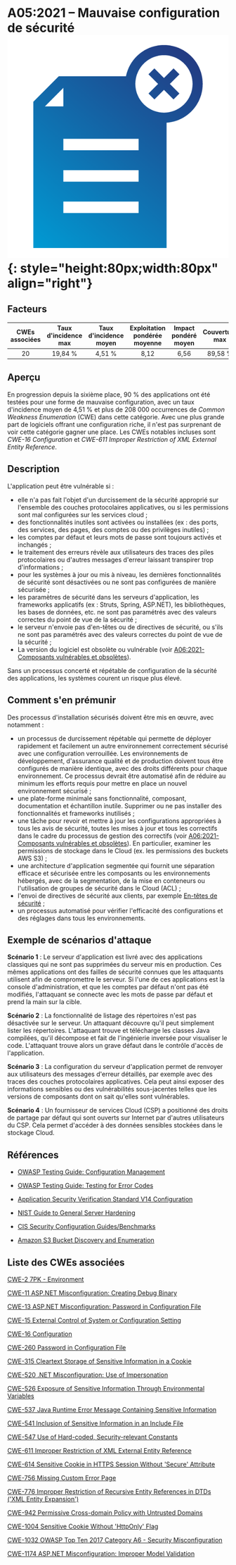 # A05:2021 – Mauvaise configuration de sécurité    ![icon](assets/TOP_10_Icons_Final_Security_Misconfiguration.png){: style="height:80px;width:80px" align="right"}

## Facteurs

| CWEs associées | Taux d'incidence max | Taux d'incidence moyen | Exploitation pondérée moyenne | Impact pondéré moyen | Couverture max | Couverture moyenne | Nombre total d'occurrences | Nombre total de CVEs |
|:--------------:|:--------------------:|:----------------------:|:-----------------------------:|:--------------------:|:--------------:|:------------------:|:--------------------------:|:--------------------:|
|       20       |       19,84 %        |         4,51 %         |             8,12              |         6,56         |    89,58 %     |      44,84 %       |          208 387           |         789          |

## Aperçu

En progression depuis la sixième place, 90&nbsp;% des applications ont été testées pour une forme de mauvaise configuration, avec un taux d'incidence moyen de 4,51&nbsp;% et plus de 208&nbsp;000 occurrences de *Common Weakness Enumeration* (CWE) dans cette catégorie. Avec une plus grande part de logiciels offrant une configuration riche, il n'est pas surprenant de voir cette catégorie gagner une place. Les CWEs notables incluses sont *CWE-16 Configuration* et *CWE-611 Improper Restriction of XML External Entity Reference*.

## Description 

L'application peut être vulnérable si :

-   elle n'a pas fait l'objet d'un durcissement de la sécurité approprié sur l'ensemble des couches protocolaires applicatives, ou si les permissions sont mal configurées sur les services cloud ;
-   des fonctionnalités inutiles sont activées ou installées (ex : des ports, des services, des pages, des comptes ou des privilèges inutiles) ;
-   les comptes par défaut et leurs mots de passe sont toujours activés et inchangés ;
-   le traitement des erreurs révèle aux utilisateurs des traces des piles protocolaires ou d'autres messages d'erreur laissant transpirer trop d'informations ;
-   pour les systèmes à jour ou mis à niveau, les dernières fonctionnalités de sécurité sont désactivées ou ne sont pas configurées de manière sécurisée ;
-   les paramètres de sécurité dans les serveurs d'application, les frameworks applicatifs (ex : Struts, Spring, ASP.NET), les bibliothèques, les bases de données, etc. ne sont pas paramétrés avec des valeurs correctes du point de vue de la sécurité ;
-   le serveur n'envoie pas d'en-têtes ou de directives de sécurité, ou s'ils ne sont pas paramétrés avec des valeurs correctes du point de vue de la sécurité ;
-   La version du logiciel est obsolète ou vulnérable (voir [A06:2021-Composants vulnérables et obsolètes](A06_2021-Vulnerable_and_Outdated_Components.md)).

Sans un processus concerté et répétable de configuration de la sécurité des applications, les systèmes courent un risque plus élevé.

## Comment s'en prémunir

Des processus d'installation sécurisés doivent être mis en œuvre, avec notamment :

- un processus de durcissement répétable qui permette de déployer rapidement et facilement un autre environnement correctement sécurisé avec une configuration verrouillée. Les environnements de développement, d'assurance qualité et de production doivent tous être configurés de manière identique, avec des droits différents pour chaque environnement. Ce processus devrait être automatisé afin de réduire au minimum les efforts requis pour mettre en place un nouvel environnement sécurisé ;
- une plate-forme minimale sans fonctionnalité, composant, documentation et échantillon inutile. Supprimer ou ne pas installer des fonctionnalités et frameworks inutilisés ;
- une tâche pour revoir et mettre à jour les configurations appropriées à tous les avis de sécurité, toutes les mises à jour et tous les correctifs dans le cadre du processus de gestion des correctifs (voir [A06:2021-Composants vulnérables et obsolètes](A06_2021-Vulnerable_and_Outdated_Components.md)). En particulier, examiner les permissions de stockage dans le Cloud (ex. les permissions des buckets AWS S3) ;
- une architecture d'application segmentée qui fournit une séparation efficace et sécurisée entre les composants ou les environnements hébergés, avec de la segmentation, de la mise en conteneurs ou l'utilisation de groupes de sécurité dans le Cloud (ACL) ;
- l'envoi de directives de sécurité aux clients, par exemple [En-têtes de sécurité](https://wiki.owasp.org/index.php/OWASP_Secure_Headers_Project) ;
- un processus automatisé pour vérifier l'efficacité des configurations et des réglages dans tous les environnements.

## Exemple de scénarios d'attaque

**Scénario 1** : Le serveur d'application est livré avec des applications classiques qui ne sont pas supprimées du serveur mis en production. Ces mêmes applications ont des failles de sécurité connues que les attaquants utilisent afin de compromettre le serveur. Si l'une de ces applications est la console d'administration, et que les comptes par défaut n'ont pas été modifiés, l'attaquant se connecte avec les mots de passe par défaut et prend la main sur la cible.

**Scénario 2** : La fonctionnalité de listage des répertoires n'est pas désactivée sur le serveur. Un attaquant découvre qu'il peut simplement lister les répertoires. L'attaquant trouve et télécharge les classes Java compilées, qu'il décompose et fait de l'ingénierie inversée pour visualiser le code. L'attaquant trouve alors un grave défaut dans le contrôle d'accès de l'application.

**Scénario 3** : La configuration du serveur d'application permet de renvoyer aux utilisateurs des messages d'erreur détaillés, par exemple avec des traces des couches protocolaires applicatives. Cela peut ainsi exposer des informations sensibles ou des vulnérabilités sous-jacentes telles que les versions de composants dont on sait qu'elles sont vulnérables.

**Scénario 4** : Un fournisseur de services Cloud (CSP) a positionné des droits de partage par défaut qui sont ouverts sur Internet par d'autres utilisateurs du CSP. Cela permet d'accéder à des données sensibles stockées dans le stockage Cloud.

## Références

-   [OWASP Testing Guide: Configuration
    Management](https://owasp.org/www-project-web-security-testing-guide/latest/4-Web_Application_Security_Testing/02-Configuration_and_Deployment_Management_Testing/README)

-   [OWASP Testing Guide: Testing for Error Codes](https://owasp.org/www-project-web-security-testing-guide/stable/4-Web_Application_Security_Testing/08-Testing_for_Error_Handling/01-Testing_For_Improper_Error_Handling)

-   [Application Security Verification Standard V14 Configuration](https://github.com/OWASP/ASVS/blob/master/4.0/en/0x22-V14-Config.md)

-   [NIST Guide to General Server
    Hardening](https://csrc.nist.gov/publications/detail/sp/800-123/final)

-   [CIS Security Configuration
    Guides/Benchmarks](https://www.cisecurity.org/cis-benchmarks/)

-   [Amazon S3 Bucket Discovery and
    Enumeration](https://blog.websecurify.com/2017/10/aws-s3-bucket-discovery.html)

## Liste des CWEs associées

[CWE-2 7PK - Environment](https://cwe.mitre.org/data/definitions/2.html)

[CWE-11 ASP.NET Misconfiguration: Creating Debug Binary](https://cwe.mitre.org/data/definitions/11.html)

[CWE-13 ASP.NET Misconfiguration: Password in Configuration File](https://cwe.mitre.org/data/definitions/13.html)

[CWE-15 External Control of System or Configuration Setting](https://cwe.mitre.org/data/definitions/15.html)

[CWE-16 Configuration](https://cwe.mitre.org/data/definitions/16.html)

[CWE-260 Password in Configuration File](https://cwe.mitre.org/data/definitions/260.html)

[CWE-315 Cleartext Storage of Sensitive Information in a Cookie](https://cwe.mitre.org/data/definitions/315.html)

[CWE-520 .NET Misconfiguration: Use of Impersonation](https://cwe.mitre.org/data/definitions/520.html)

[CWE-526 Exposure of Sensitive Information Through Environmental Variables](https://cwe.mitre.org/data/definitions/526.html)

[CWE-537 Java Runtime Error Message Containing Sensitive Information](https://cwe.mitre.org/data/definitions/537.html)

[CWE-541 Inclusion of Sensitive Information in an Include File](https://cwe.mitre.org/data/definitions/541.html)

[CWE-547 Use of Hard-coded, Security-relevant Constants](https://cwe.mitre.org/data/definitions/547.html)

[CWE-611 Improper Restriction of XML External Entity Reference](https://cwe.mitre.org/data/definitions/611.html)

[CWE-614 Sensitive Cookie in HTTPS Session Without 'Secure' Attribute](https://cwe.mitre.org/data/definitions/614.html)

[CWE-756 Missing Custom Error Page](https://cwe.mitre.org/data/definitions/756.html)

[CWE-776 Improper Restriction of Recursive Entity References in DTDs ('XML Entity Expansion')](https://cwe.mitre.org/data/definitions/776.html)

[CWE-942 Permissive Cross-domain Policy with Untrusted Domains](https://cwe.mitre.org/data/definitions/942.html)

[CWE-1004 Sensitive Cookie Without 'HttpOnly' Flag](https://cwe.mitre.org/data/definitions/1004.html)

[CWE-1032 OWASP Top Ten 2017 Category A6 - Security Misconfiguration](https://cwe.mitre.org/data/definitions/1032.html)

[CWE-1174 ASP.NET Misconfiguration: Improper Model Validation](https://cwe.mitre.org/data/definitions/1174.html)
